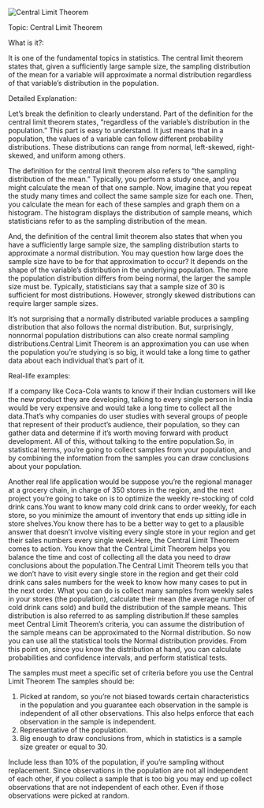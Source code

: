 ![Central Limit Theorem](https://drive.google.com/uc?export=view&id=1_WdXeT39NEHnCiIDnWChQK2ysZ-IUKsp)

Topic: Central Limit Theorem

What is it?: 

It is one of the fundamental topics in statistics. The central limit theorem states that, given a sufficiently large sample size, the sampling distribution of the mean for a variable will approximate a normal distribution regardless of that variable’s distribution in the population.

Detailed Explanation: 

Let’s break the definition to clearly understand.
Part of the definition for the central limit theorem states, “regardless of the variable’s distribution in the population.” This part is easy to understand. It just means that in a population, the values of a variable can follow different probability distributions. These distributions can range from normal, left-skewed, right-skewed, and uniform among others.

The definition for the central limit theorem also refers to “the sampling distribution of the mean.” Typically, you perform a study once, and you might calculate the mean of that one sample. Now, imagine that you repeat the study many times and collect the same sample size for each one. Then, you calculate the mean for each of these samples and graph them on a histogram. The histogram displays the distribution of sample means, which statisticians refer to as the sampling distribution of the mean.

And, the definition of the central limit theorem also states that when you have a sufficiently large sample size, the sampling distribution starts to approximate a normal distribution. You may question how large does the sample size have to be for that approximation to occur? It depends on the shape of the variable’s distribution in the underlying population. The more the population distribution differs from being normal, the larger the sample size must be. Typically, statisticians say that a sample size of 30 is sufficient for most distributions. However, strongly skewed distributions can require larger sample sizes. 

It’s not surprising that a normally distributed variable produces a sampling distribution that also follows the normal distribution. But, surprisingly, nonnormal population distributions can also create normal sampling distributions.Central Limit Theorem is an approximation you can use when the population you’re studying is so big, it would take a long time to gather data about each individual that’s part of it.

Real-life examples:

If a company like Coca-Cola wants to know if their Indian customers will like the new product they are developing, talking to every single person in India would be very expensive and would take a long time to collect all the data.That’s why companies do user studies with several groups of people that represent of their product’s audience, their population, so they can gather data and determine if it’s worth moving forward with product development. All of this, without talking to the entire population.So, in statistical terms, you’re going to collect samples from your population, and by combining the information from the samples you can draw conclusions about your population.

Another real life application would be suppose you’re the regional manager at a grocery chain, in charge of 350 stores in the region, and the next project you’re going to take on is to optimize the weekly re-stocking of cold drink cans.You want to know many cold drink cans to order weekly, for each store, so you minimize the amount of inventory that ends up sitting idle in store shelves.You know there has to be a better way to get to a plausible answer that doesn’t involve visiting every single store in your region and get their sales numbers every single week.Here, the Central Limit Theorem comes to action. You know that the Central Limit Theorem helps you balance the time and cost of collecting all the data you need to draw conclusions about the population.The Central Limit Theorem tells you that we don’t have to visit every single store in the region and get their cold drink cans sales numbers for the week to know how many cases to put in the next order. What you can do is collect many samples from weekly sales in your stores (the population), calculate their mean (the average number of cold drink cans sold) and build the distribution of the sample means. This distribution is also referred to as sampling distribution.If these samples meet Central Limit Theorem’s criteria, you can assume the distribution of the sample means can be approximated to the Normal distribution. So now you can use all the statistical tools the Normal distribution provides. From this point on, since you know the distribution at hand, you can calculate probabilities and confidence intervals, and perform statistical tests.

The samples must meet a specific set of criteria before you use the Central Limit Theorem
The samples should be:
1. Picked at random, so you’re not biased towards certain characteristics in the population and you guarantee each observation in the sample is independent of all other observations. This also helps enforce that each observation in the sample is independent.
2. Representative of the population.
3. Big enough to draw conclusions from, which in statistics is a sample size greater or equal to 30.

Include less than 10% of the population, if you’re sampling without replacement. Since observations in the population are not all independent of each other, if you collect a sample that is too big you may end up collect observations that are not independent of each other. Even if those observations were picked at random.

